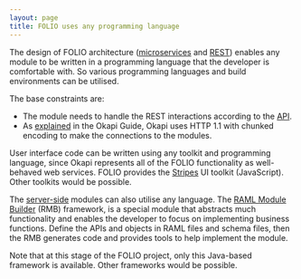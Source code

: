 ```yaml
---
layout: page
title: FOLIO uses any programming language
---
```


The design of FOLIO architecture
([microservices](glossary#microservices) and [REST](glossary#rest))
enables any module to be written in a programming language that the developer is comfortable with. So various programming languages and build environments can be utilised.

The base constraints are:
* The module needs to handle the REST interactions according to the [API](api/).
* As [explained](https://github.com/folio-org/okapi/blob/master/doc/guide.md#chunked) in the Okapi Guide, Okapi uses HTTP 1.1 with chunked encoding to make the connections to the modules.

User interface code can be written using any toolkit and programming language, since Okapi represents all of the FOLIO functionality as well-behaved web services.
FOLIO provides the [Stripes](/source-code/#client-side) UI toolkit (JavaScript).
Other toolkits would be possible.

The [server-side](/source-code/#server-side) modules can also utilise any language.
The [RAML Module Builder](https://github.com/folio-org/raml-module-builder) (RMB) framework, is a special module that abstracts much functionality and enables the developer to focus on implementing business functions. Define the APIs and objects in RAML files and schema files, then the RMB generates code and provides tools to help implement the module.

Note that at this stage of the FOLIO project, only this Java-based framework is available.
Other frameworks would be possible.

